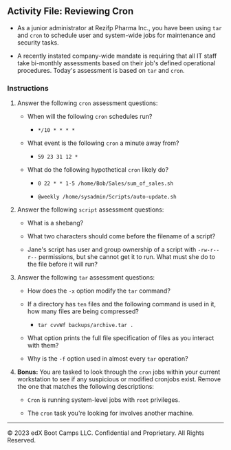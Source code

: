 ## Activity File: Reviewing Cron

- As a junior administrator at Rezifp Pharma Inc., you have been using `tar` and `cron` to schedule user and system-wide jobs for maintenance and security tasks.

- A recently instated company-wide mandate is requiring that all IT staff take bi-monthly assessments based on their job's defined operational procedures. Today's assessment is based on `tar` and `cron`. 

### Instructions 

1. Answer the following `cron` assessment questions:

    - When will the following `cron` schedules run?

      - `*/10 * * * *` 

    - What event is the following `cron` a minute away from?

      - `59 23 31 12 *`

    - What do the following hypothetical `cron` likely do?

      - `0 22 * * 1-5 /home/Bob/Sales/sum_of_sales.sh`

      - `@weekly /home/sysadmin/Scripts/auto-update.sh`

2. Answer the following `script` assessment questions:

    - What is a shebang?

    - What two characters should come before the filename of a script?

    - Jane's script has user and group ownership of a script with `-rw-r--r--` permissions, but she cannot get it to run. What must she do to the file before it will run?

3. Answer the following `tar` assessment questions:

    - How does the `-x` option modify the `tar` command?

    - If a directory has `ten` files and the following command is used in it, how many files are being compressed?

      -  `tar cvvWf backups/archive.tar .`

    - What option prints the full file specification of files as you interact with them?

    - Why is the `-f` option used in almost every `tar` operation?

4. **Bonus:** You are tasked to look through the `cron` jobs within your current workstation to see if any suspicious or modified cronjobs exist. Remove the one that matches the following descriptions:

   - `Cron` is running system-level jobs with `root` privileges.

   - The `cron` task you're looking for involves another machine.

---

© 2023 edX Boot Camps LLC. Confidential and Proprietary. All Rights Reserved.  
